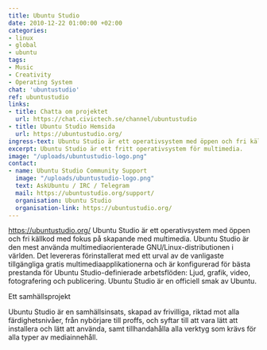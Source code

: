 ```yaml
---
title: Ubuntu Studio
date: 2010-12-22 01:00:00 +02:00
categories:
- linux
- global
- ubuntu
tags:
- Music
- Creativity
- Operating System
chat: 'ubuntustudio'
ref: ubuntustudio
links:
- title: Chatta om projektet
  url: https://chat.civictech.se/channel/ubuntustudio
- title: Ubuntu Studio Hemsida
  url: https://ubuntustudio.org/
ingress-text: Ubuntu Studio är ett operativsystem med öppen och fri källkod med fokus på skapande med multimedia.
excerpt: Ubuntu Studio är ett fritt operativsystem för multimedia.
image: "/uploads/ubuntustudio-logo.png"
contact:
- name: Ubuntu Studio Community Support
  image: "/uploads/ubuntustudio-logo.png"
  text: AskUbuntu / IRC / Telegram
  mail: https://ubuntustudio.org/support/
  organisation: Ubuntu Studio
  organisation-link: https://ubuntustudio.org/
---
```

https://ubuntustudio.org/
Ubuntu Studio är ett operativsystem med öppen och fri källkod med fokus på skapande med multimedia. Ubuntu Studio är den mest använda multimediaorienterade GNU/Linux-distributionen i världen. Det levereras förinstallerat med ett urval av de vanligaste tillgängliga gratis multimediaapplikationerna och är konfigurerad för bästa prestanda för Ubuntu Studio-definierade arbetsflöden: Ljud, grafik, video, fotografering och publicering. Ubuntu Studio är en officiell smak av Ubuntu.

Ett samhällsprojekt

Ubuntu Studio är en samhällsinsats, skapad av frivilliga, riktad mot alla färdighetsnivåer, från nybörjare till proffs, och syftar till att vara lätt att installera och lätt att använda, samt tillhandahålla alla verktyg som krävs för alla typer av mediainnehåll.
